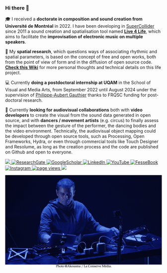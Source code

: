 ### Hi there 👋 

<!--
**Xon77/Xon77** is a ✨ _special_ ✨ repository because its `README.md` (this file) appears on your GitHub profile.

&nbsp;&nbsp; 
![Profile View Counter](https://komarev.com/ghpvc/?username=Xon77)
Here are some ideas to get you started:

- 🔭 I’m currently working on ...
- 🌱 I’m currently learning ...
- 👯 I’m looking to collaborate on ...
- 🤔 I’m looking for help with ...
- 💬 Ask me about ...
- 📫 How to reach me: ...
- 😄 Pronouns: ...
- ⚡ Fun fact: ...
-->

🎓 I received a **doctorate in composition and sound creation from Université de Montréal** in 2022. I have been developing in [SuperCollider](https://supercollider.github.io) since 2011 a sound creation and spatialisation tool named **[Live 4 Life](https://github.com/Xon77/Live4Life)**, which aims to facilitate the **improvisation of electronic music on multiple speakers**. 

🔭 My **spatial research**, which questions ways of associating rhythmic and spatial parameters, is based on the concept of free and open works, both from the point of view of form and in the diffusion of open source code. **[Check this Wiki](https://github.com/Xon77/Live4Life/wiki)** for more personal thoughts and technical details on this life project.

💻 Currently **doing a postdoctoral internship at UQAM** in the School of Visual and Media Arts, from September 2022 until August 2024 under the supervision of [Philippe-Aubert Gauthier](https://github.com/pagauthier) thanks to FRQSC funding for post-doctoral research.

👯 Currently **looking for audiovisual collaborations** both with **video developers** to create the visual from the sound data generated in open source, and with **dancers / movement artists** (e.g. circus) to finally assess the impact between the gesture of the performer, the dancing bodies and the video environment. Technically, the audiovisual object mapping could be developed through open source tools, such as Processing, Open Frameworks, Hydra, or even through commercial tools like Touch Designer and Resolume, as long as the creation process and the code are published on Github and open to everyone.

<a href="https://github.com/Xon77/Xon77/blob/main/Docs/CL%20-%20Resume%202024b.pdf">
    <img src="https://img.shields.io/badge/PDF-CV-red?style=flat-square&logo=adobe">
</a>
<a href='https://www.researchgate.net/profile/Christophe-Lengele' target="_blank">
    <img alt='ResearchGate' src='https://img.shields.io/badge/Research_Gate-00CCBB.svg?&style=flat&logo=ResearchGate&logoColor=white'>
</a>
<a href='https://scholar.google.com/citations?user=ejcaJWgAAAAJ&hl=fr&oi=ao' target="_blank">
    <img alt='GoogleScholar' src='https://img.shields.io/badge/Scholar-100000?style=flat&logo=GoogleScholar&logoColor=white&&color=0181FF'>
</a>
<a href='https://www.linkedin.com/in/christophe-lengelé/' target="_blank">
    <img alt='LinkedIn' src='https://img.shields.io/badge/LinkedIn-0077B5?style=flat&logo=linkedin&logoColor=white'>
</a>
<a href='https://www.youtube.com/channel/UCOv5kb3IQBmgyOQPu5DOZ4g' target="_blank">
    <img alt='YouTube' src='https://img.shields.io/badge/YouTube-FF0000?style=flat&logo=youtube&logoColor=white'>
</a>
<!--
<a href='?' target="_blank">
    <img alt='SoundCloud' src='https://img.shields.io/badge/SoundCloud-FF3300?style=flat&logo=soundcloud&logoColor=white'>
</a>
-->
<a href='https://www.facebook.com/christophe.lengele.1' target="_blank">
    <img alt='FesseBook' src='https://img.shields.io/badge/Facebook-1877F2?style=flat&logo=facebook&logoColor=white'>
</a>
<a href='https://www.instagram.com/christophexon' target="_blank">
    <img alt='Instagram' src='https://img.shields.io/badge/Instagram-E4405F?style=flat&logo=instagram&logoColor=white'>
</a>
 <a href="https://github.com/Xon77">
    <img src="https://komarev.com/ghpvc/?username=Xon77" alt="page views" />
</a>
<a href="https://github.com/Xon77">
<img src="https://img.shields.io/badge/dynamic/json?style=flat&logo=github&label=GitHub%20Stars&style=for-the-badge&query=%24.stars&url=https://api.github-star-counter.workers.dev/user/Xon77" />
</a>


![Cover](https://github.com/Xon77/Xon77/blob/main/Images/XonAkousmaS.png)
 

